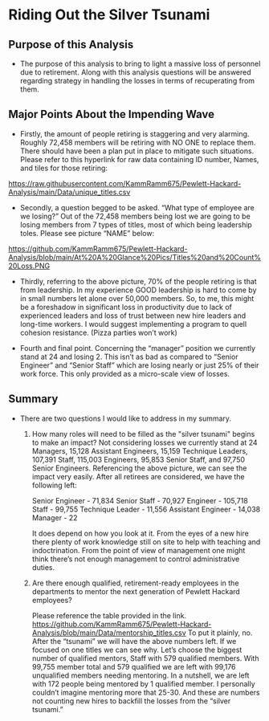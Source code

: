 # Riding Out the Silver Tsunami

## Purpose of this Analysis

  -	The purpose of this analysis to bring to light a massive loss of personnel due to retirement.  Along with this analysis questions will be answered regarding strategy in handling the losses in terms of recuperating from them. 

## Major Points About the Impending Wave

  -	Firstly, the amount of people retiring is staggering and very alarming.  Roughly 72,458 members will be retiring with NO ONE to replace them.  There should have been a plan put in place to mitigate such situations.  Please refer to this hyperlink for raw data containing ID number, Names, and tiles for those retiring: 

https://raw.githubusercontent.com/KammRamm675/Pewlett-Hackard-Analysis/main/Data/unique_titles.csv

  -	Secondly, a question begged to be asked.  “What type of employee are we losing?” Out of the 72,458 members being lost we are going to be losing members from 7 types of titles, most of which being leadership toles. Please see picture “NAME” below:

https://github.com/KammRamm675/Pewlett-Hackard-Analysis/blob/main/At%20A%20Glance%20Pics/Titles%20and%20Count%20Loss.PNG

  -	Thirdly, referring to the above picture, 70% of the people retiring is that from leadership.  In my experience GOOD leadership is hard to come by in small numbers let alone over 50,000 members.  So, to me, this might be a foreshadow in significant loss in productivity due to lack of experienced leaders and loss of trust between new hire leaders and long-time workers.  I would suggest implementing a program to quell cohesion resistance. (Pizza parties won’t work) 

  -	Fourth and final point.  Concerning the “manager” position we currently stand at 24 and losing 2.  This isn’t as bad as compared to “Senior Engineer” and “Senior Staff” which are losing nearly or just 25% of their work force.  This only provided as a micro-scale view of losses. 

## Summary
  
  -	There are two questions I would like to address in my summary. 

    1.	How many roles will need to be filled as the "silver tsunami" begins to make an impact? 
          Not considering losses we currently stand at 24 Managers, 15,128 Assistant Engineers, 15,159 Technique Leaders, 107,391 Staff, 115,003 Engineers, 95,853 Senior Staff,           and 97,750 Senior Engineers.  Referencing the above picture, we can see the impact very easily.  After all retirees are considered, we have the following left:

          Senior Engineer - 71,834
          Senior Staff - 70,927
          Engineer - 105,718
          Staff - 99,755
          Technique Leader  - 11,556
          Assistant Engineer -  14,038
          Manager - 22  

          It does depend on how you look at it.  From the eyes of a new hire there plenty of work knowledge still on site to help with teaching and indoctrination. From the               point of view of management one might think there’s not enough management to control administrative duties. 


    2.	 Are there enough qualified, retirement-ready employees in the departments to mentor the next generation of Pewlett Hackard employees?

          Please reference the table provided in the link. https://github.com/KammRamm675/Pewlett-Hackard-Analysis/blob/main/Data/mentorship_titles.csv To put it           plainly, no.  After the “tsunami” we will have the above numbers left.  If we focused on one titles we can see why.  Let’s choose the biggest number of qualified                 mentors, Staff with 579 qualified members.  With 99,755 member total and 579 qualified we are left with 99,176 unqualified members needing mentoring.  In a nutshell,             we are left with 172 people being mentored by 1 qualified member.  I personally couldn’t imagine mentoring more that 25-30.  And these are numbers not counting new               hires to backfill the losses from the “silver tsunami.”
